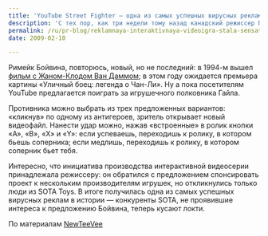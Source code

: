 ```yaml
---
title: 'YouTube Street Fighter — одна из самых успешных вирусных реклам в истории'
description: 'С тех пор, как три недели тому назад канадский режиссер Патрик Бойвин опубликовал свою новую работу YouTube Street Fighter, в это видео поиграло 5 миллионов человек.'
permalink: /ru/pr-blog/reklamnaya-interaktivnaya-videoigra-stala-sensatsiey-youtube
date: 2009-02-10

---
```

<p>Римейк Бойвина, повторюсь, новый, но не последний: в 1994-м вышел <a href="https://ru.wikipedia.org/wiki/%D0%A3%D0%BB%D0%B8%D1%87%D0%BD%D1%8B%D0%B9_%D0%B1%D0%BE%D0%B5%D1%86_(%D1%84%D0%B8%D0%BB%D1%8C%D0%BC,_1994)" target="_blank" rel="noopener noreferrer">фильм с Жаном-Клодом Ван Даммом</a>; в этом году ожидается премьера картины «Уличный боец: легенда о Чан-Ли». Ну а пока посетителям YouTube предлагается поиграть за игрушечного полковника Гайла.</p>
<p>Противника можно выбрать из трех предложенных вариантов: «кликнув» по одному из антигероев, зритель открывает новый видеофайл. Нанести удар можно, нажав «встроенные» в ролик кнопки «A», «B», «X» и «Y»: если успеваешь, переходишь к ролику, в котором бьешь соперника; если медлишь, переходишь к ролику, в котором соперник бьет тебя.</p>
<p>Интересно, что инициатива производства интерактивной видеосерии принадлежала режиссеру: он обратился с предложением спонсировать проект к нескольким производителям игрушек, но откликнулись только люди из SOTA Toys. В итоге получилась одна из самых успешных вирусных реклам в истории — конкуренты SOTA, не проявившие интереса к предложению Бойвина, теперь кусают локти.</p>
<p>По материалам <a href="https://newteevee.com/2009/01/23/street-fighter-becomes-interactive-youtube-video/" target="_blank" rel="noopener noreferrer">NewTeeVee</a></p>

